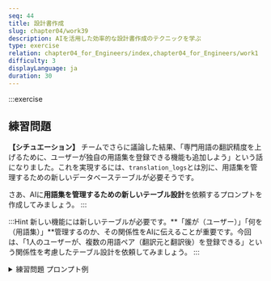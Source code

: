 ```yaml
---
seq: 44
title: 設計書作成
slug: chapter04/work39
description: AIを活用した効率的な設計書作成のテクニックを学ぶ
type: exercise
relation: chapter04_for_Engineers/index,chapter04_for_Engineers/work1
difficulty: 3
displayLanguage: ja
duration: 30
---
```


:::exercise
## 練習問題
**【シチュエーション】**
チームでさらに議論した結果、「専門用語の翻訳精度を上げるために、ユーザーが独自の用語集を登録できる機能も追加しよう」という話になりました。これを実現するには、`translation_logs`とは別に、用語集を管理するための新しいデータベーステーブルが必要そうです。

さあ、AIに**用語集を管理するための新しいテーブル設計**を依頼するプロンプトを作成してみましょう。
:::

:::Hint
新しい機能には新しいテーブルが必要です。**「誰が（ユーザー）」「何を（用語集）」**管理するのか、その関係性をAIに伝えることが重要です。今回は、「1人のユーザーが、複数の用語ペア（翻訳元と翻訳後）を登録できる」という関係性を考慮したテーブル設計を依頼してみましょう。
:::

<details>
<summary>練習問題 プロンプト例</summary>

```
あなたは、引き続き「リアルタイム翻訳機能」の設計を担当するソフトウェアアーキテクトです。
新たに追加される「ユーザー辞書（用語集）」機能を実装するため、データベース設計を拡張する必要があります。

以下の要件を満たす、新しいテーブルの設計をMarkdown形式で作成してください。

# 要件
- ユーザーが独自の「翻訳元の単語」と「翻訳先の単語」のペアを登録できるようにする。
- どのユーザーが登録した用語集なのかを管理できるようにする。
```

### 練習問題2AI回答出力例

（AIによる回答のイメージ）
```
承知いたしました。「ユーザー辞書」機能のための新しいテーブルを設計します。ユーザーと用語集エントリは1対多の関係になるため、以下のようなテーブルが適切です。

**テーブル名: `user_glossary_entries`**

| カラム名        | データ型         | 制約                  | 説明                                   |
| --------------- | ---------------- | --------------------- | -------------------------------------- |
| `id`            | `BIGINT`         | `PRIMARY KEY`, `AUTO_INCREMENT` | 用語集エントリの一意なID               |
| `user_id`       | `BIGINT`         | `NOT NULL`, `FOREIGN KEY`       | このエントリを所有するユーザーのID     |
| `source_term`   | `VARCHAR(255)`   | `NOT NULL`            | 翻訳元の単語                           |
| `target_term`   | `VARCHAR(255)`   | `NOT NULL`            | 翻訳先の単語                           |
| `created_at`    | `TIMESTAMP`      | `NOT NULL`, `DEFAULT CURRENT_TIMESTAMP` | エントリの作成日時                     |
| `updated_at`    | `TIMESTAMP`      | `NOT NULL`, `DEFAULT CURRENT_TIMESTAMP ON UPDATE CURRENT_TIMESTAMP` | エントリの最終更新日時                 |

**補足:**
`user_id`と`source_term`に複合ユニーク制約を設けることで、同一ユーザーが同じ単語を重複して登録することを防ぐ設計も考えられます。
```

:::memo
お疲れ様でした。これでこのワークは終了です。
次のワークでは、AIを使って、システムが吐き出す大量のログを分析し、エラーの原因を特定する方法について学んでいきましょう。
:::
